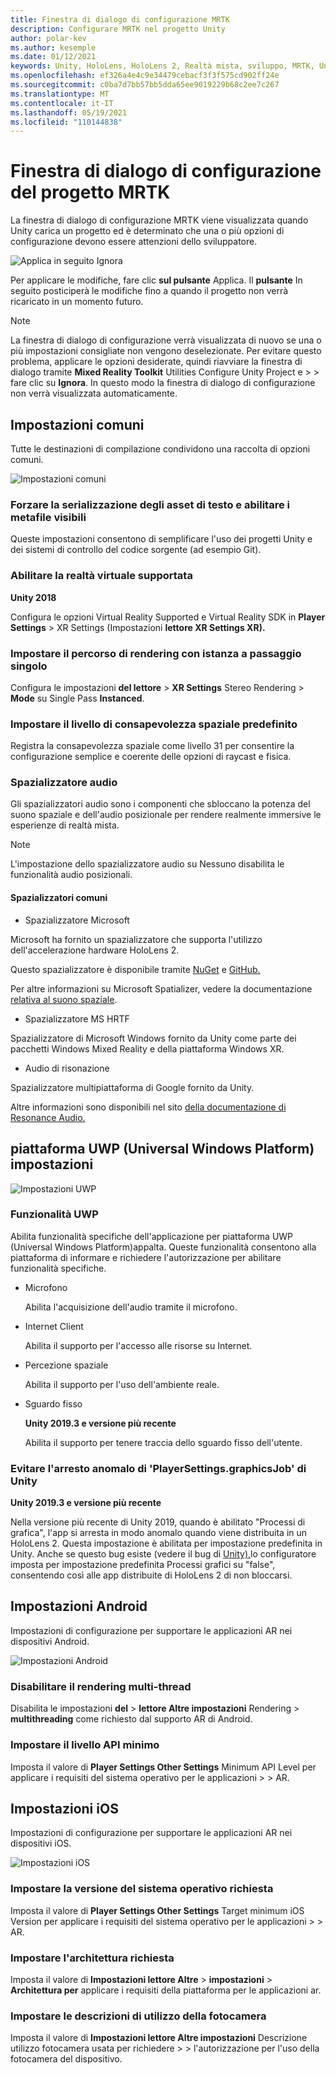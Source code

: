```yaml
---
title: Finestra di dialogo di configurazione MRTK
description: Configurare MRTK nel progetto Unity
author: polar-kev
ms.author: kesemple
ms.date: 01/12/2021
keywords: Unity, HoloLens, HoloLens 2, Realtà mista, sviluppo, MRTK, Unity
ms.openlocfilehash: ef326a4e4c9e34479cebacf3f3f575cd902ff24e
ms.sourcegitcommit: c0ba7d7bb57bb5dda65ee9019229b68c2ee7c267
ms.translationtype: MT
ms.contentlocale: it-IT
ms.lasthandoff: 05/19/2021
ms.locfileid: "110144838"
---
```

# <a name="mrtk-project-configuration-dialog"></a>Finestra di dialogo di configurazione del progetto MRTK

La finestra di dialogo di configurazione MRTK viene visualizzata quando Unity carica un progetto ed è determinato che una o più opzioni di configurazione devono essere attenzioni dello sviluppatore.

![Applica in seguito Ignora](../features/images/configuration-dialog/ConfigurationDialogHeader.png)

Per applicare le modifiche, fare clic **sul pulsante** Applica. Il **pulsante** In seguito posticiperà le modifiche fino a quando il progetto non verrà ricaricato in un momento futuro.

> [!NOTE]
> La finestra di dialogo di configurazione verrà visualizzata di nuovo se una o più impostazioni consigliate non vengono deselezionate. Per evitare questo problema, applicare le opzioni desiderate, quindi riavviare la finestra di dialogo tramite **Mixed Reality Toolkit** Utilities Configure Unity Project e  >    >   fare clic su **Ignora**. In questo modo la finestra di dialogo di configurazione non verrà visualizzata automaticamente.

## <a name="common-settings"></a>Impostazioni comuni

Tutte le destinazioni di compilazione condividono una raccolta di opzioni comuni.

![Impostazioni comuni](../features/images/configuration-dialog/ConfigurationDialogCommonSettings.png)

### <a name="force-text-asset-serialization-and-enable-visible-meta-files"></a>Forzare la serializzazione degli asset di testo e abilitare i metafile visibili

Queste impostazioni consentono di semplificare l'uso dei progetti Unity e dei sistemi di controllo del codice sorgente (ad esempio Git).

### <a name="enable-vr-supported"></a>Abilitare la realtà virtuale supportata

**Unity 2018**

Configura le opzioni Virtual Reality Supported e Virtual Reality SDK in **Player Settings**  >  XR Settings (Impostazioni **lettore XR Settings XR).**

### <a name="set-single-pass-instanced-rendering-path"></a>Impostare il percorso di rendering con istanza a passaggio singolo

Configura le impostazioni **del lettore**  >  **XR Settings** Stereo Rendering  >  **Mode** su Single Pass **Instanced**.

### <a name="set-default-spatial-awareness-layer"></a>Impostare il livello di consapevolezza spaziale predefinito

Registra la consapevolezza spaziale come livello 31 per consentire la configurazione semplice e coerente delle opzioni di raycast e fisica.

### <a name="audio-spatializer"></a>Spazializzatore audio

Gli spazializzatori audio sono i componenti che sbloccano la potenza del suono spaziale e dell'audio posizionale per rendere realmente immersive le esperienze di realtà mista.

> [!NOTE]
> L'impostazione dello spazializzatore audio su Nessuno disabilita le funzionalità audio posizionali.

#### <a name="common-spatializers"></a>Spazializzatori comuni

- Spazializzatore Microsoft

Microsoft ha fornito un spazializzatore che supporta l'utilizzo dell'accelerazione hardware HoloLens 2.

Questo spazializzatore è disponibile tramite [NuGet](https://www.nuget.org/packages/Microsoft.SpatialAudio.Spatializer.Unity/) e [GitHub.](https://github.com/microsoft/spatialaudio-unity)

Per altre informazioni su Microsoft Spatializer, vedere la documentazione [relativa al suono spaziale](/windows/mixed-reality/spatial-sound-in-unity).

- Spazializzatore MS HRTF

Spazializzatore di Microsoft Windows fornito da Unity come parte dei pacchetti Windows Mixed Reality e della piattaforma Windows XR.

- Audio di risonazione

Spazializzatore multipiattaforma di Google fornito da Unity.

Altre informazioni sono disponibili nel sito [della documentazione di Resonance Audio.](https://resonance-audio.github.io/resonance-audio/develop/unity/getting-started)

## <a name="universal-windows-platform-settings"></a>piattaforma UWP (Universal Windows Platform) impostazioni

![Impostazioni UWP](../features/images/configuration-dialog/ConfigurationDialogUWPSettings.png)

### <a name="uwp-capabilities"></a>Funzionalità UWP

Abilita funzionalità specifiche dell'applicazione per piattaforma UWP (Universal Windows Platform)appalta. Queste funzionalità consentono alla piattaforma di informare e richiedere l'autorizzazione per abilitare funzionalità specifiche.

- Microfono

  Abilita l'acquisizione dell'audio tramite il microfono.

- Internet Client

  Abilita il supporto per l'accesso alle risorse su Internet.

- Percezione spaziale

  Abilita il supporto per l'uso dell'ambiente reale.

- Sguardo fisso

  **Unity 2019.3 e versione più recente**

  Abilita il supporto per tenere traccia dello sguardo fisso dell'utente.

### <a name="avoid-unity-playersettingsgraphicsjob-crash"></a>Evitare l'arresto anomalo di 'PlayerSettings.graphicsJob' di Unity

**Unity 2019.3 e versione più recente**

Nella versione più recente di Unity 2019, quando è abilitato "Processi di grafica", l'app si arresta in modo anomalo quando viene distribuita in un HoloLens 2.
Questa impostazione è abilitata per impostazione predefinita in Unity. Anche se questo bug esiste (vedere il bug di [Unity),](https://issuetracker.unity3d.com/issues/enabling-graphics-jobs-in-2019-dot-3-x-results-in-a-crash-or-nothing-rendering-on-hololens-2)lo configuratore imposta per impostazione predefinita Processi grafici su "false", consentendo così alle app distribuite di HoloLens 2 di non bloccarsi.

## <a name="android-settings"></a>Impostazioni Android

Impostazioni di configurazione per supportare le applicazioni AR nei dispositivi Android.

![Impostazioni Android](../features/images/configuration-dialog/ConfigurationDialogAndroidSettings.png)

### <a name="disable-multi-threaded-rendering"></a>Disabilitare il rendering multi-thread

Disabilita le impostazioni **del**  >  **lettore Altre impostazioni** Rendering  >  **multithreading** come richiesto dal supporto AR di Android.

### <a name="set-minimum-api-level"></a>Impostare il livello API minimo

Imposta il valore di **Player Settings Other Settings** Minimum API Level per applicare i requisiti del sistema operativo per le applicazioni  >    >   AR.

## <a name="ios-settings"></a>Impostazioni iOS

Impostazioni di configurazione per supportare le applicazioni AR nei dispositivi iOS.

![Impostazioni iOS](../features/images/configuration-dialog/ConfigurationDialogiOSSettings.png)

### <a name="set-required-os-version"></a>Impostare la versione del sistema operativo richiesta

Imposta il valore di **Player Settings Other Settings** Target minimum iOS Version per applicare i requisiti del sistema operativo per le applicazioni  >    >   AR.

### <a name="set-required-architecture"></a>Impostare l'architettura richiesta

Imposta il valore di **Impostazioni lettore Altre**  >  **impostazioni**  >  **Architettura per** applicare i requisiti della piattaforma per le applicazioni ar.

### <a name="set-camera-usage-descriptions"></a>Impostare le descrizioni di utilizzo della fotocamera

Imposta il valore di **Impostazioni lettore Altre impostazioni** Descrizione utilizzo fotocamera usata per richiedere  >    >   l'autorizzazione per l'uso della fotocamera del dispositivo.